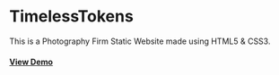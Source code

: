# TimelessTokens

This is a Photography Firm Static Website made using HTML5 & CSS3.
<h4> <a href=https://mihir-28.github.io/TimelessTokens/>View Demo</a>
